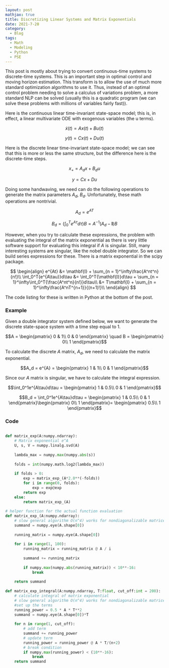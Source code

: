 ```yaml
---
layout: post
mathjax: true
title: Discretizing Linear Systems and Matrix Exponentials
date: 2021-7-20
category:
  - Blog
tags:
  - Math
  - Modeling
  - Python
  - PSE
---
```


This post is mostly about trying to convert continuous-time systems to discrete-time systems. This is an important step in optimal control and moving horizon estimation. This transform is to allow the use of much more standard optimization algorithms to use it. Thus, instead of an optimal control problem needing to solve a calculus of variations problem, a more standard NLP can be solved (usually this is a quadratic program (we can solve these problems with millions of variables fairly fast)).

Here is the continuous linear time-invariant state-space model; this is, in effect, a linear multivariate ODE with exogenous variables (the u terms).

$$\dot{x}(t) = Ax(t) + Bu(t)$$

$$y(t) = Cx(t) + Du(t)$$

Here is the discrete linear time-invariant state-space model; we can see that this is more or less the same structure, but the difference here is the discrete-time steps.

$$x_+ = A_dx + B_du$$

$$y = Cx + Du$$

Doing some handwaving, we need can do the following operations to generate the matrix parameters $A_d$, $B_d$. Unfortunately, these math operations are nontrivial.

$$A_d = e^{AT}$$

$$B_d = \left(\int_0^{T} e^{A\tau}d\tau\right)B = A^{-1}(A_d - \mathbf{I})B$$

However, when you try to calculate these expressions, the problem with evaluating the integral of the matrix exponential as there is very little software support for evaluating this integral if $A$ is singular. Still, many interesting systems are singular,  like the nobel double integrator. So we can build series expressions for these. There is a matrix exponential in the scipy package.

$$
\begin{align}
e^{At} &= \mathbf{I} + \sum_{n = 1}^\infty\frac{A^nt^n}{n!}\\
\int_0^T{e^{A\tau}}d\tau &= \int_0^T{\mathbf{I}}d\tau + \sum_{n = 1}^\infty\int_0^T{\frac{A^nt^n}{n!}}d\tau\\
&= T\mathbf{I} + \sum_{n = 1}^\infty\frac{A^nT^{n+1}}{(n+1)!}\\
\end{align}
$$

The code listing for these is written in Python at the bottom of the post. 

### Example 
Given a double integrator system defined below, we want to generate the discrete state-space system with a time step equal to 1.

$$A = \begin{pmatrix}
0 & 1\\
0 & 0
\end{pmatrix} \quad B = \begin{pmatrix}
0\\
1
\end{pmatrix}$$

To calculate the discrete $A$ matrix, $A_d$, we need to calculate the matrix exponential.

$$A_d = e^{A} = \begin{pmatrix}
1 & 1\\
0 & 1
\end{pmatrix}$$

Since our $A$ matrix is singular, we have to calculate the integral expression.

$$\int_0^1e^{A\tau}d\tau = \begin{pmatrix}
1 & 0.5\\
0 & 1
\end{pmatrix}$$

$$B_d = \int_0^1e^{A\tau}d\tau = \begin{pmatrix}
1 & 0.5\\
0 & 1
\end{pmatrix}\begin{pmatrix}
0\\
1
\end{pmatrix}= \begin{pmatrix}
0.5\\
1
\end{pmatrix}$$
### Code

```python

def matrix_exp(A:numpy.ndarray):
    # Matrix exponential e^A
    U, s, V = numpy.linalg.svd(A)
    
    lambda_max = numpy.max(numpy.abs(s))
    
    folds = int(numpy.math.log2(lambda_max))
  
    if folds > 0:
        exp = matrix_exp_(A*2.0**(-folds))
        for i in range(0, folds):
            exp = exp@exp
        return exp
    else:
        return matrix_exp_(A)
    
# helper function for the actual function evaluation
def matrix_exp_(A:numpy.ndarray):
    # slow general algorithm O(n^4) works for nondiagonalizable matrices
    summand = numpy.eye(A.shape[0])
    
    running_matrix = numpy.eye(A.shape[0])
    
    for i in range(1, 100):
        running_matrix = running_matrix @ A / i
        
        summand += running_matrix
        
        if numpy.max(numpy.abs(running_matrix)) < 10**-16:
            break
    
    return summand
    
def matrix_exp_integral(A:numpy.ndarray, T:float, cut_off:int = 200):
    # calculate integral of matrix exponential 
    # slow general algorithm O(n^4) works for nondiagonalizable matrices
    #set up the terms
    running_power = 0.5 * A * T**2
    summand = numpy.eye(A.shape[0])*T
    
    for n in range(1, cut_off):    
        # add term
        summand += running_power
        # update term
        running_power = running_power @ A * T/(n+2)
        # break condition
        if numpy.max(running_power) < (10**-16):
            break
    return summand
```






